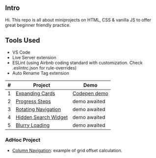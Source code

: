 ## Intro
Hi. This repo is all about miniprojects on HTML, CSS & vanilla JS to offer great beginner friendly practice.

## Tools Used
- VS Code
- Live Server extension
- ESLint (using Airbnb coding standard with customization. Check .eslintrc.json for rule-overrides)
- Auto Rename Tag extension

| # | Project | Demo |
| ------ | ------ | ------ |
| 1 | [Expanding Cards](https://github.com/pkrc267/50-Projects/tree/master/Project-1) | [Codepen demo](https://codepen.io/pkrc267/full/bGqjROE) |
| 2 | [Progress Steps](https://github.com/pkrc267/50-Projects/tree/master/Project-2) | demo awaited |
| 3 | [Rotating Navigation](https://github.com/pkrc267/50-Projects/tree/master/Project-3) | demo awaited |
| 4 | [Hidden Search Widget](https://github.com/pkrc267/50-Projects/tree/master/Project-4) | demo awaited |
| 5 | [Blurry Loading](https://github.com/pkrc267/50-Projects/tree/master/Project-5) | demo awaited |

### AdHoc Project
- [Column Navigation](https://github.com/pkrc267/50-Projects/tree/master/grid-offset): example of grid offset calculation.
